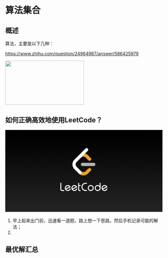 # 算法集合
## 概述
算法，主要是以下几种：


https://www.zhihu.com/question/24964987/answer/586425979



<img src="https://github.com/zhenweicode/programming/blob/master/.images/test.jpg" width="250" height="140">

## 如何正确高效地使用LeetCode？
![leetcode.jpeg](./.images/leetcode.jpeg)
1. 早上起来出门前，迅速看一道题，路上想一下思路，然后手机记录可能的解法；
2. 



## 最优解汇总

